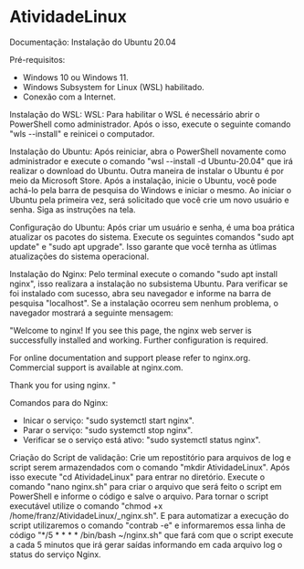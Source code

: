 # AtividadeLinux

Documentação: Instalação do Ubuntu 20.04

Pré-requisitos:
- Windows 10 ou Windows 11.
- Windows Subsystem for Linux (WSL) habilitado.
- Conexão com a Internet.

Instalação do WSL:
WSL: Para habilitar o WSL é necessário abrir o PowerShell como administrador. Após o isso, execute o seguinte comando "wls --install" e reinicei o computador.

Instalação do Ubuntu:
Após reiniciar, abra o PowerShell novamente como administrador e execute o comando "wsl --install -d Ubuntu-20.04" que irá realizar o download do Ubuntu. Outra maneira de instalar o Ubuntu é por meio da Microsoft Store. Após a instalação, inicie o Ubuntu, você pode achá-lo pela barra de pesquisa do Windows e iniciar o mesmo. Ao iniciar o Ubuntu pela primeira vez, será solicitado que você crie um novo usuário e senha. Siga as instruções na tela.

Configuração do Ubuntu:
Após criar um usuário e senha, é uma boa prática atualizar os pacotes do sistema. Execute os seguintes comandos "sudo apt update" e "sudo apt upgrade". Isso garante que você ternha as útlimas atualizações do sistema operacional.

Instalação do Nginx:
Pelo terminal execute o comando "sudo apt install nginx", isso realizara a instalação no subsistema Ubuntu. Para verificar se foi instalado com sucesso, abra seu navegador e informe na barra de pesquisa "localhost". Se a instalação ocorreu sem nenhum problema, o navegador mostrará a seguinte mensagem: 

"Welcome to nginx!
If you see this page, the nginx web server is successfully installed and working. Further configuration is required.

For online documentation and support please refer to nginx.org.
Commercial support is available at nginx.com.

Thank you for using nginx. "

Comandos para do Nginx:
- Inicar o serviço: "sudo systemctl start nginx".
- Parar o serviço: "sudo systemctl stop nginx".
- Verificar se o serviço está ativo: "sudo systemctl status nginx".

Criação do Script de validação:
Crie um repostitório para arquivos de log e script serem armazendados com o comando "mkdir AtividadeLinux". Após isso execute "cd AtividadeLinux" para entrar no diretório. Execute o comando "nano nginx.sh" para criar o arquivo que será feito o script em PowerShell e informe o código e salve o arquivo. Para tornar o script executável utilize o comando "chmod +x  /home/franz/AtividadeLinux/_nginx.sh". E para automatizar a execução do script utilizaremos o comando "contrab -e" e informaremos essa linha de código "*/5 * * * * /bin/bash ~/nginx.sh" que fará com que o script execute a cada 5 minutos que irá gerar saídas informando em cada arquivo log o status do serviço Nginx.


